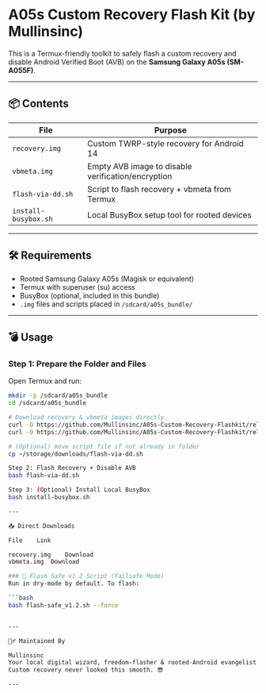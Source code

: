 # A05s Custom Recovery Flash Kit (by Mullinsinc)

This is a Termux-friendly toolkit to safely flash a custom recovery and disable Android Verified Boot (AVB) on the **Samsung Galaxy A05s (SM-A055F)**.

---

## 📦 Contents

| File               | Purpose                                           |
|--------------------|---------------------------------------------------|
| `recovery.img`     | Custom TWRP-style recovery for Android 14         |
| `vbmeta.img`       | Empty AVB image to disable verification/encryption|
| `flash-via-dd.sh`  | Script to flash recovery + vbmeta from Termux     |
| `install-busybox.sh` | Local BusyBox setup tool for rooted devices     |

---

## 🛠️ Requirements

- Rooted Samsung Galaxy A05s (Magisk or equivalent)
- Termux with superuser (su) access
- BusyBox (optional, included in this bundle)
- `.img` files and scripts placed in `/sdcard/a05s_bundle/`

---

## 💣 Usage

### Step 1: Prepare the Folder and Files

Open Termux and run:

```bash
mkdir -p /sdcard/a05s_bundle
cd /sdcard/a05s_bundle

# Download recovery & vbmeta images directly
curl -O https://github.com/Mullinsinc/A05s-Custom-Recovery-Flashkit/releases/download/v1.0.0/recovery.img
curl -O https://github.com/Mullinsinc/A05s-Custom-Recovery-Flashkit/releases/download/v1.0.0/vbmeta.img

# (Optional) move script file if not already in folder
cp ~/storage/downloads/flash-via-dd.sh

Step 2: Flash Recovery + Disable AVB
bash flash-via-dd.sh

Step 3: (Optional) Install Local BusyBox
bash install-busybox.sh

---

📥 Direct Downloads

File	Link

recovery.img	Download
vbmeta.img	Download

### 🔐 Flash Safe v1.2 Script (Failsafe Mode)
Run in dry-mode by default. To flash:

```bash
bash flash-safe_v1.2.sh --force


---

🧙‍♂️ Maintained By

Mullinsinc
Your local digital wizard, freedom-flasher & rooted-Android evangelist.
Custom recovery never looked this smooth. 😎

---
